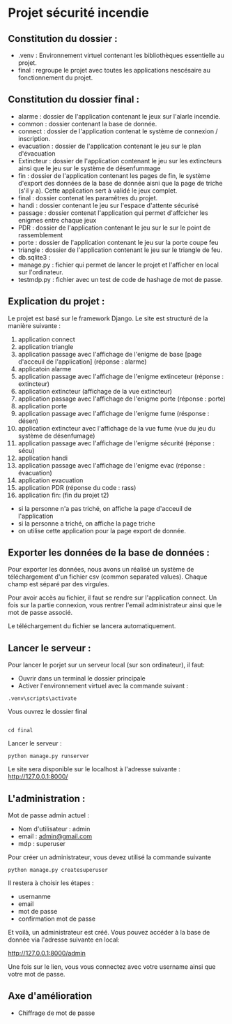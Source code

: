 # Projet sécurité incendie 

## Constitution du dossier :

- .venv : Environnement virtuel contenant les bibliothèques essentielle au projet. 
- final : regroupe le projet avec toutes les applications nescésaire au fonctionnement du projet. 

## Constitution du dossier final : 

- alarme : dossier de l'application contenant le jeux sur l'alarle incendie.
- common : dossier contenant la base de donnée.
- connect : dossier de l'application contenat le système de connexion / inscription.
- evacuation : dossier de l'application contenant le jeu sur le plan d'évacuation 
- Extincteur : dossier de l'application contenant le jeu sur les extincteurs ainsi que le jeu sur le système de désenfummage
- fin : dossier de l'application contenant les pages de fin, le système d'export des données de la base de donnée aisni que la page de triche (s'il y a). Cette application sert à validé le jeux complet. 
- final : dossier contenat les paramêtres du projet. 
- handi : dossier contenant le jeu sur l'espace d'attente sécurisé
- passage : dossier contenat l'application qui permet d'affcicher les enigmes entre chaque jeux
- PDR : dossier de l'application contenant le jeu sur le sur le point de rassemblement
- porte : dossier de l'application contenant le jeu sur la porte coupe feu
- triangle : dossier de l'application contenant le jeu sur le triangle de feu. 
- db.sqlite3 : 
- manage.py : fichier qui permet de lancer le projet et l'afficher en local sur l'ordinateur. 
- testmdp.py : fichier avec un test de code de hashage de mot de passe.


## Explication du projet : 

Le projet est basé sur le framework Django. Le site est structuré de la manière suivante : 
1) application connect 
2) application triangle
3) application passage avec l'affichage de l'enigme de base [page d'acceuil de l'application] (réponse : alarme)
4) applicatoin alarme
5) application passage avec l'affichage de l'enigme extinceteur (réponse : extincteur)
6) application extincteur (affichage de la vue extincteur)
7) application passage avec l'affichage de l'enigme porte (réponse : porte)
8) application porte 
9) application passage avec l'affichage de l'enigme fume (résponse : désen)
10) application extincteur avec l'affichage de la vue fume (vue du jeu du système de désenfumage)
11) application passage avec l'affichage de l'enigme sécurité (réponse : sécu)
12) application handi 
13) application passage avec l'affichage de l'enigme evac (réponse : évacuation)
14) application evacuation 
15) application PDR (réponse du code : rass)
16) application fin: (fin du projet t2)
- si la personne n'a pas triché, on affiche la page d'acceuil de l'application
- si la personne a triché, on affiche la page triche
- on utilise cette application pour la page export de donnée. 

## Exporter les données de la base de données : 

Pour exporter les données, nous avons un réalisé un système de téléchargement d'un fichier csv (common separated values). 
Chaque champ est séparé par des virgules. 

Pour avoir accès au fichier, il faut se rendre sur l'application connect. Un fois sur la partie connexion, vous rentrer l'email administrateur ainsi que le mot de passe associé. 

Le téléchargement du fichier se lancera automatiquement. 

## Lancer le serveur : 

Pour lancer le porjet sur un serveur local (sur son ordinateur), il faut: 
- Ouvrir dans un terminal le dossier principale
- Activer l'environnement virtuel avec la commande suivant : 

```
.venv\scripts\activate

```

Vous ouvrez le dossier final

```

cd final 

```

Lancer le serveur : 

```
python manage.py runserver

```

Le site sera disponible sur le localhost à l'adresse suivante : http://127.0.0.1:8000/


## L'administration :

Mot de passe admin actuel :

- Nom d'utilisateur : admin
- email : admin@gmail.com
- mdp : superuser

Pour créer un administrateur, vous devez utilisé la commande suivante 

```
python manage.py createsuperuser

```

Il restera à choisir les étapes :
- usernanme
- email
- mot de passe
- confirmation mot de passe 

Et voilà, un administrateur est créé. 
Vous pouvez accéder à la base de donnée via l'adresse suivante en local: 

http://127.0.0.1:8000/admin

Une fois sur le lien, vous vous connectez avec votre username ainsi que votre mot de passe. 

## Axe d'amélioration 

- Chiffrage de mot de passe
